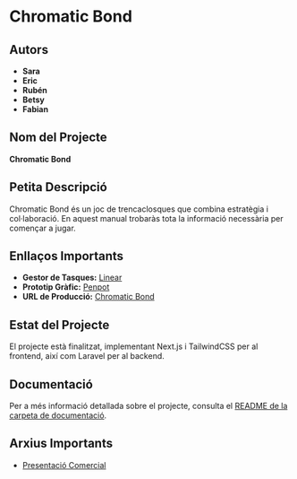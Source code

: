 # Chromatic Bond

## Autors
- **Sara**
- **Eric**
- **Rubén**
- **Betsy**
- **Fabian**

## Nom del Projecte
**Chromatic Bond**

## Petita Descripció
Chromatic Bond és un joc de trencaclosques que combina estratègia i col·laboració. En aquest manual trobaràs tota la informació necessària per començar a jugar.

## Enllaços Importants
- **Gestor de Tasques:** [Linear](https://linear.app/institut-pedralbes/team/CBD/active)
- **Prototip Gràfic:** [Penpot](https://design.penpot.app/#/view/761002ba-63cd-80f4-8004-4479515cc9a4?page-id=761002ba-63cd-80f4-8004-4479515cc9a5&section=interactions&index=0&share-id=271c9855-ceb4-8079-8004-6d7aa7954c7b)
- **URL de Producció:** [Chromatic Bond](https://chromaticbond.cat/)

## Estat del Projecte
El projecte està finalitzat, implementant Next.js i TailwindCSS per al frontend, així com Laravel per al backend.

## Documentació
Per a més informació detallada sobre el projecte, consulta el [README de la carpeta de documentació](./doc/README.md).

## Arxius Importants

- [Presentació Comercial](./doc/comercial_2324_G04Projecte-ChromaticBond.pdf)
